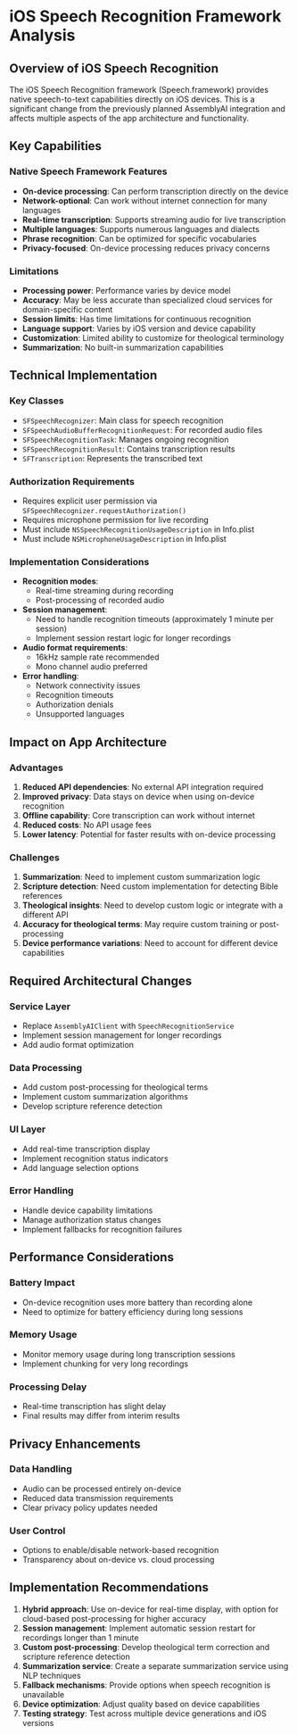 # iOS Speech Recognition Framework Analysis

## Overview of iOS Speech Recognition

The iOS Speech Recognition framework (Speech.framework) provides native speech-to-text capabilities directly on iOS devices. This is a significant change from the previously planned AssemblyAI integration and affects multiple aspects of the app architecture and functionality.

## Key Capabilities

### Native Speech Framework Features
- **On-device processing**: Can perform transcription directly on the device
- **Network-optional**: Can work without internet connection for many languages
- **Real-time transcription**: Supports streaming audio for live transcription
- **Multiple languages**: Supports numerous languages and dialects
- **Phrase recognition**: Can be optimized for specific vocabularies
- **Privacy-focused**: On-device processing reduces privacy concerns

### Limitations
- **Processing power**: Performance varies by device model
- **Accuracy**: May be less accurate than specialized cloud services for domain-specific content
- **Session limits**: Has time limitations for continuous recognition
- **Language support**: Varies by iOS version and device capability
- **Customization**: Limited ability to customize for theological terminology
- **Summarization**: No built-in summarization capabilities

## Technical Implementation

### Key Classes
- `SFSpeechRecognizer`: Main class for speech recognition
- `SFSpeechAudioBufferRecognitionRequest`: For recorded audio files
- `SFSpeechRecognitionTask`: Manages ongoing recognition
- `SFSpeechRecognitionResult`: Contains transcription results
- `SFTranscription`: Represents the transcribed text

### Authorization Requirements
- Requires explicit user permission via `SFSpeechRecognizer.requestAuthorization()`
- Requires microphone permission for live recording
- Must include `NSSpeechRecognitionUsageDescription` in Info.plist
- Must include `NSMicrophoneUsageDescription` in Info.plist

### Implementation Considerations
- **Recognition modes**:
  - Real-time streaming during recording
  - Post-processing of recorded audio
- **Session management**:
  - Need to handle recognition timeouts (approximately 1 minute per session)
  - Implement session restart logic for longer recordings
- **Audio format requirements**:
  - 16kHz sample rate recommended
  - Mono channel audio preferred
- **Error handling**:
  - Network connectivity issues
  - Recognition timeouts
  - Authorization denials
  - Unsupported languages

## Impact on App Architecture

### Advantages
1. **Reduced API dependencies**: No external API integration required
2. **Improved privacy**: Data stays on device when using on-device recognition
3. **Offline capability**: Core transcription can work without internet
4. **Reduced costs**: No API usage fees
5. **Lower latency**: Potential for faster results with on-device processing

### Challenges
1. **Summarization**: Need to implement custom summarization logic
2. **Scripture detection**: Need custom implementation for detecting Bible references
3. **Theological insights**: Need to develop custom logic or integrate with a different API
4. **Accuracy for theological terms**: May require custom training or post-processing
5. **Device performance variations**: Need to account for different device capabilities

## Required Architectural Changes

### Service Layer
- Replace `AssemblyAIClient` with `SpeechRecognitionService`
- Implement session management for longer recordings
- Add audio format optimization

### Data Processing
- Add custom post-processing for theological terms
- Implement custom summarization algorithms
- Develop scripture reference detection

### UI Layer
- Add real-time transcription display
- Implement recognition status indicators
- Add language selection options

### Error Handling
- Handle device capability limitations
- Manage authorization status changes
- Implement fallbacks for recognition failures

## Performance Considerations

### Battery Impact
- On-device recognition uses more battery than recording alone
- Need to optimize for battery efficiency during long sessions

### Memory Usage
- Monitor memory usage during long transcription sessions
- Implement chunking for very long recordings

### Processing Delay
- Real-time transcription has slight delay
- Final results may differ from interim results

## Privacy Enhancements

### Data Handling
- Audio can be processed entirely on-device
- Reduced data transmission requirements
- Clear privacy policy updates needed

### User Control
- Options to enable/disable network-based recognition
- Transparency about on-device vs. cloud processing

## Implementation Recommendations

1. **Hybrid approach**: Use on-device for real-time display, with option for cloud-based post-processing for higher accuracy
2. **Session management**: Implement automatic session restart for recordings longer than 1 minute
3. **Custom post-processing**: Develop theological term correction and scripture reference detection
4. **Summarization service**: Create a separate summarization service using NLP techniques
5. **Fallback mechanisms**: Provide options when speech recognition is unavailable
6. **Device optimization**: Adjust quality based on device capabilities
7. **Testing strategy**: Test across multiple device generations and iOS versions
